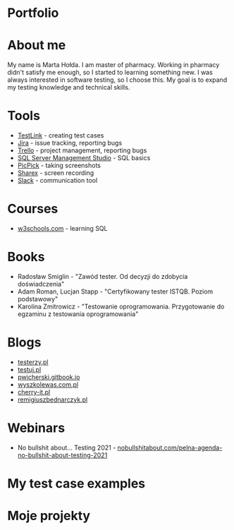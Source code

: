 # Portfolio

# About me
My name is Marta Hołda. I am master of pharmacy. Working in pharmacy didn't satisfy me enough, so I started to learning something new. I was always interested in software testing, so I choose this. My goal is to expand my testing knowledge and technical skills. 

# Tools
* [TestLink](https://testlink.org/) - creating test cases
* [Jira](https://www.atlassian.com/software/jira) - issue tracking, reporting bugs
* [Trello](https://trello.com/) - project management, reporting bugs
* [SQL Server Management Studio](https://docs.microsoft.com/en-us/sql/ssms/download-sql-server-management-studio-ssms?view=sql-server-ver15) - SQL basics
* [PicPick](https://picpick.app/pl/) - taking screenshots
* [Sharex](https://getsharex.com/) - screen recording
* [Slack](https://slack.com/) - communication tool

# Courses
* [w3schools.com](w3schools.com) - learning SQL

# Books
* Radosław Smiglin -  "Zawód tester. Od decyzji do zdobycia doświadczenia"
* Adam Roman, Lucjan Stapp - "Certyfikowany tester ISTQB. Poziom podstawowy"
* Karolina Zmitrowicz - "Testowanie oprogramowania. Przygotowanie do egzaminu z testowania oprogramowania"

# Blogs
* [testerzy.pl](testerzy.pl)
* [testuj.pl](testuj.pl)
* [pwicherski.gitbook.io](pwicherski.gitbook.io)
* [wyszkolewas.com.pl](wyszkolewas.com.pl)
* [cherry-it.pl](cherry-it.pl)
* [remigiuszbednarczyk.pl](remigiuszbednarczyk.pl)

# Webinars
* No bullshit about... Testing 2021 - [nobullshitabout.com/pelna-agenda-no-bullshit-about-testing-2021](nobullshitabout.com/pelna-agenda-no-bullshit-about-testing-2021)

# My test case examples

# Moje projekty
